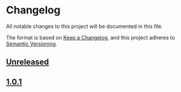 # Changelog

All notable changes to this project will be documented in this file.

The format is based on [Keep a Changelog](https://keepachangelog.com/en/1.0.0/),
and this project adheres to [Semantic Versioning](https://semver.org/spec/v2.0.0.html).

## [Unreleased]

## [1.0.1]

[Unreleased]: https://github.com/serdigital64/aplatform64/compare/1.0.1...HEAD
[1.0.1]: https://github.com/serdigital64/aplatform64/releases/tag/1.0.1
